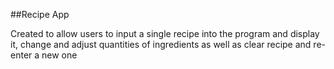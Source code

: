 ##Recipe App

Created to allow users to input a single recipe into the program and display it, change and adjust quantities of ingredients as well as clear recipe and re-enter a new one
